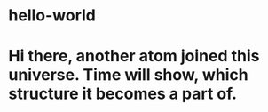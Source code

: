 # hello-world

# Hi there, another atom joined this universe. Time will show, which structure it becomes a part of.
